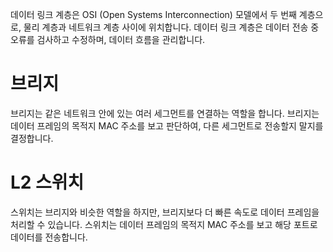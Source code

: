 데이터 링크 계층은 OSI (Open Systems Interconnection) 모델에서 두 번째 계층으로, 물리 계층과 네트워크 계층 사이에 위치합니다. 데이터 링크 계층은 데이터 전송 중 오류를 검사하고 수정하며, 데이터 흐름을 관리합니다.

# 브리지

브리지는 같은 네트워크 안에 있는 여러 세그먼트를 연결하는 역할을 합니다. 브리지는 데이터 프레임의 목적지 MAC 주소를 보고 판단하여, 다른 세그먼트로 전송할지 말지를 결정합니다.

# L2 스위치

스위치는 브리지와 비슷한 역할을 하지만, 브리지보다 더 빠른 속도로 데이터 프레임을 처리할 수 있습니다. 스위치는 데이터 프레임의 목적지 MAC 주소를 보고 해당 포트로 데이터를 전송합니다.

